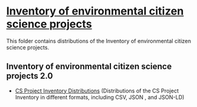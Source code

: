 # [Inventory of environmental citizen science projects](https://data.jrc.ec.europa.eu/dataset/jrc-citsci-10004)

This folder contains distributions of the Inventory of environmental citizen science projects.


## Inventory of environmental citizen science projects 2.0

- [CS Project Inventory Distributions](https://ec-jrc.github.io/citsci-ontology/distribution/Inventory%20of%20environmental%20citizen%20science%20projects%202.0.zip)
(Distributions of the CS Project Inventory in different formats, including CSV, JSON , and JSON-LD)


